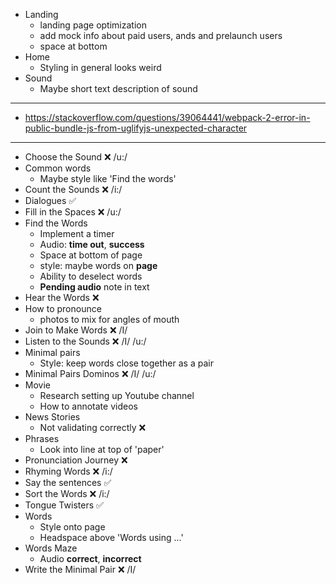 - Landing
  - landing page optimization
  - add mock info about paid users, ands and prelaunch users
  - space at bottom
- Home
  - Styling in general looks weird
- Sound
  - Maybe short text description of sound

<hr />

- https://stackoverflow.com/questions/39064441/webpack-2-error-in-public-bundle-js-from-uglifyjs-unexpected-character

<hr />

- Choose the Sound ❌ /u:/
- Common words
  - Maybe style like 'Find the words'
- Count the Sounds ❌ /i:/
- Dialogues ✅
- Fill in the Spaces ❌ /u:/
- Find the Words
  - Implement a timer
  - Audio: **time out**, **success**
  - Space at bottom of page
  - style: maybe words on **page**
  - Ability to deselect words
  - **Pending audio** note in text
- Hear the Words ❌
- How to pronounce
  - photos to mix for angles of mouth
- Join to Make Words ❌ /I/
- Listen to the Sounds ❌ /I/ /u:/
- Minimal pairs
  - Style: keep words close together as a pair
- Minimal Pairs Dominos ❌ /I/ /u:/
- Movie
  - Research setting up Youtube channel
  - How to annotate videos
- News Stories
  - Not validating correctly ❌
- Phrases
  - Look into line at top of 'paper'
- Pronunciation Journey ❌
- Rhyming Words ❌ /i:/
- Say the sentences ✅
- Sort the Words ❌ /i:/
- Tongue Twisters ✅
- Words
  - Style onto page
  - Headspace above 'Words using ...'
- Words Maze
  - Audio **correct**, **incorrect**
- Write the Minimal Pair ❌ /I/
